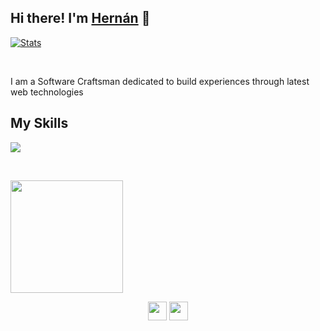 ## Hi there! I'm <a href="https://hernancote.herokuapp.com">Hernán</a> 👋

<p align = 'left'>

[![Stats](https://github-stats-alpha.vercel.app/api?username=hernancote&cc=000&tc=fff&ic=fff&bc=000 "Stats")](https://github-stats-alpha.vercel.app/api?username=tuhinpal&cc=000&tc=fff&ic=fff&bc=000 "Stats")

</br>

<p>I am a Software Craftsman dedicated to build experiences through latest web technologies 

</br>

## My Skills

<p align="left">
  <a href="https://skillicons.dev">
    <img src="https://skillicons.dev/icons?i=cs,js,dotnet,nodejs,nextjs,react,redux,css,html,git,kubernetes,docker,azure,powershell,bash,webpack,visualstudio,vscode" />
  </a>
</p>

</br>

<p align="left"> 
<img height="180em" src="https://github-readme-stats.vercel.app/api/top-langs/?username=hernancote&langs_count=12&layout=compact&theme=dark" />

</br>
<p align="center">
<a href = 'https://www.linkedin.com/in/hernancote' target="_blank"> <img width = '30px' align= 'center' src="https://raw.githubusercontent.com/rahulbanerjee26/githubAboutMeGenerator/main/icons/linked-in-alt.svg"/></a> 
<a href = 'https://www.github.com/hernancote' target="_blank"> <img width = '30px' align= 'center' src="https://raw.githubusercontent.com/rahulbanerjee26/githubAboutMeGenerator/main/icons/github.svg"/></a> 
